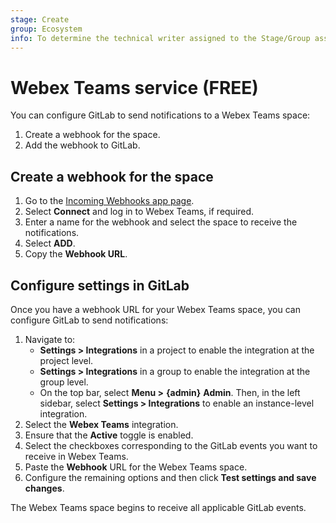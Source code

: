 ```yaml
---
stage: Create
group: Ecosystem
info: To determine the technical writer assigned to the Stage/Group associated with this page, see https://about.gitlab.com/handbook/engineering/ux/technical-writing/#assignments
---
```


# Webex Teams service **(FREE)**

You can configure GitLab to send notifications to a Webex Teams space:

1. Create a webhook for the space.
1. Add the webhook to GitLab.

## Create a webhook for the space

1. Go to the [Incoming Webhooks app page](https://apphub.webex.com/applications/incoming-webhooks-cisco-systems-38054).
1. Select **Connect** and log in to Webex Teams, if required.
1. Enter a name for the webhook and select the space to receive the notifications.
1. Select **ADD**.
1. Copy the **Webhook URL**.

## Configure settings in GitLab

Once you have a webhook URL for your Webex Teams space, you can configure GitLab to send
notifications:

1. Navigate to:
   - **Settings > Integrations** in a project to enable the integration at the project level.
   - **Settings > Integrations** in a group to enable the integration at the group level.
   - On the top bar, select **Menu >** **{admin}** **Admin**. Then, in the left sidebar,
     select **Settings > Integrations** to enable an instance-level integration.
1. Select the **Webex Teams** integration.
1. Ensure that the **Active** toggle is enabled.
1. Select the checkboxes corresponding to the GitLab events you want to receive in Webex Teams.
1. Paste the **Webhook** URL for the Webex Teams space.
1. Configure the remaining options and then click **Test settings and save changes**.

The Webex Teams space begins to receive all applicable GitLab events.
